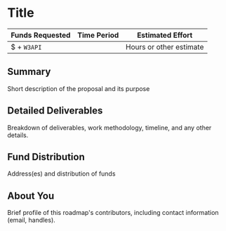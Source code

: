 # Title

| Funds Requested | Time Period | Estimated Effort |
|-|-|-|
| $ + `W3API` |  | Hours or other estimate |

## Summary

Short description of the proposal and its purpose

## Detailed Deliverables

Breakdown of deliverables, work methodology, timeline, and any other details.

## Fund Distribution

Address(es) and distribution of funds

## About You

Brief profile of this roadmap's contributors, including contact information (email, handles). 
